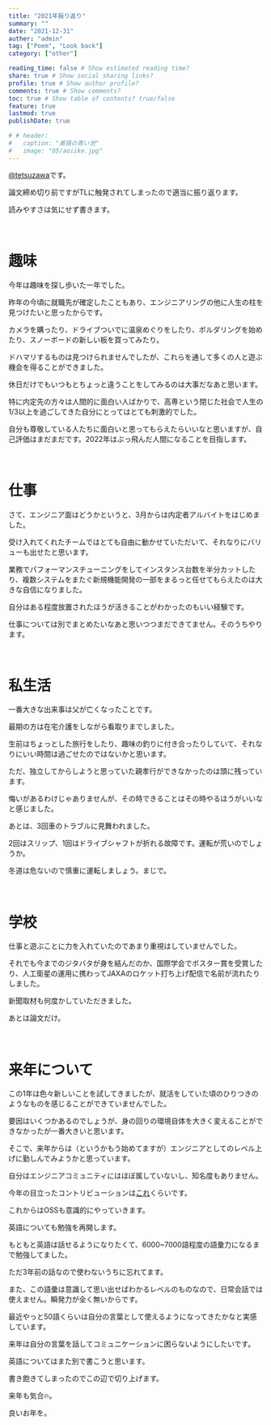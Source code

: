 ```yaml
---
title: "2021年振り返り"
summary: ""
date: "2021-12-31"
auther: "admin"
tag: ["Poem", "Look back"]
category: ["other"]

reading_time: false # Show estimated reading time?
share: true # Show social sharing links?
profile: true # Show author profile?
comments: true # Show comments?
toc: true # Show table of contents? true/false
feature: true
lastmod: true
publishDate: true

# # header:
#   caption: "美瑛の青い池"
#   image: "05/aoiike.jpg"
---
```


[@tetsuzawa](https://twitter.com/tetsuzawa)です。

論文締め切り前ですがTLに触発されてしまったので適当に振り返ります。

読みやすさは気にせず書きます。

<br>

# 趣味

今年は趣味を探し歩いた一年でした。

昨年の今頃に就職先が確定したこともあり、エンジニアリングの他に人生の柱を見つけたいと思ったからです。

カメラを購ったり、ドライブついでに温泉めぐりをしたり、ボルダリングを始めたり、スノーボードの新しい板を買ってみたり。

ドハマリするものは見つけられませんでしたが、これらを通して多くの人と遊ぶ機会を得ることができました。

休日だけでもいつもとちょっと違うことをしてみるのは大事だなあと思います。

特に内定先の方々は人間的に面白い人ばかりで、高専という閉じた社会で人生の1/3以上を過ごしてきた自分にとってはとても刺激的でした。

自分も尊敬している人たちに面白いと思ってもらえたらいいなと思いますが、自己評価はまだまだです。2022年はぶっ飛んだ人間になることを目指します。

<br>

# 仕事

さて、エンジニア面はどうかというと、3月からは内定者アルバイトをはじめました。

受け入れてくれたチームではとても自由に動かせていただいて、それなりにバリューも出せたと思います。

業務でパフォーマンスチューニングをしてインスタンス台数を半分カットしたり、複数システムをまたぐ新規機能開発の一部をまるっと任せてもらえたのは大きな自信になりました。

自分はある程度放置されたほうが活きることがわかったのもいい経験です。

仕事については別でまとめたいなあと思いつつまだできてません。そのうちやります。


<br>

# 私生活

一番大きな出来事は父が亡くなったことです。

最期の方は在宅介護をしながら看取りまでしました。

生前はちょっとした旅行をしたり、趣味の釣りに付き合ったりしていて、それなりにいい時間は過ごせたのではないかと思います。

ただ、独立してからしようと思っていた親孝行ができなかったのは頭に残っています。

悔いがあるわけじゃありませんが、その時できることはその時やるほうがいいなと感じました。

あとは、3回車のトラブルに見舞われました。

2回はスリップ、1回はドライブシャフトが折れる故障です。運転が荒いのでしょうか。

冬道は危ないので慎重に運転しましょう。まじで。

<br>

# 学校

仕事と遊ぶことに力を入れていたのであまり重視はしていませんでした。

それでも今までのジタバタが身を結んだのか、国際学会でポスター賞を受賞したり、人工衛星の運用に携わってJAXAのロケット打ち上げ配信で名前が流れたりしました。

新聞取材も何度かしていただきました。

あとは論文だけ。


<br>

# 来年について

この1年は色々新しいことを試してきましたが、就活をしていた頃のひりつきのようなものを感じることができていませんでした。

要因はいくつかあるのでしょうが、身の回りの環境自体を大きく変えることができなかったが一番大きいと思います。

そこで、来年からは（というかもう始めてますが）エンジニアとしてのレベル上げに勤しんでみようかと思っています。

自分はエンジニアコミュニティにはほぼ属していないし、知名度もありません。

今年の目立ったコントリビューションは[これ](https://github.com/jvm-profiling-tools/async-profiler/pull/485)くらいです。

これからはOSSも意識的にやっていきます。

英語についても勉強を再開します。

もともと英語は話せるようになりたくて、6000~7000語程度の語彙力になるまで勉強してました。

ただ3年前の話なので使わないうちに忘れてます。

また、この語彙は意識して思い出せばわかるレベルのものなので、日常会話では使えません。瞬発力が全く無いからです。

最近やっと50語くらいは自分の言葉として使えるようになってきたかなと実感しています。

来年は自分の言葉を話してコミュニケーションに困らないようにしたいです。

英語についてはまた別で書こうと思います。


書き飽きてしまったのでこの辺で切り上げます。

来年も気合:fire:。

良いお年を。